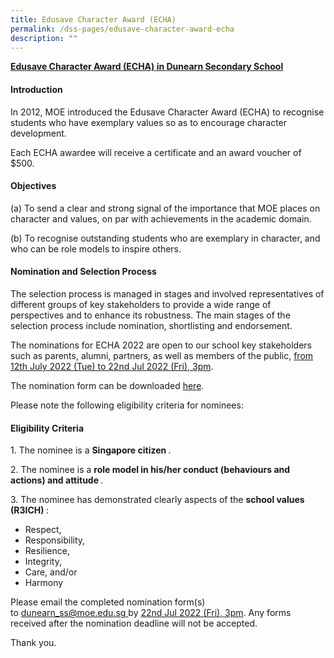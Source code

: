 ```yaml
---
title: Edusave Character Award (ECHA)
permalink: /dss-pages/edusave-character-award-echa
description: ""
---
```

<p><strong><u>Edusave Character Award (ECHA) in Dunearn Secondary School</u></strong></p>
<h4>Introduction</h4>
<p>In 2012, MOE introduced the Edusave Character Award (ECHA) to recognise students who have exemplary values so as to encourage character development.</p>
<p>Each ECHA awardee will receive a certificate and an award voucher of $500.</p>
<h4>Objectives</h4>
<p>(a) To send a clear and strong signal of the importance that MOE places on character and values, on par with achievements in the academic domain.</p>
<p>(b) To recognise outstanding students who are exemplary in character, and who can be role models to inspire others.</p>
<h4>Nomination and Selection Process</h4>
<p>The selection process is managed in stages and involved representatives of different groups of key stakeholders to provide a wide range of perspectives and to enhance its robustness. The main stages of the selection process include nomination, shortlisting and endorsement.</p>
<p>The nominations for ECHA 2022 are open to our school key stakeholders such as parents, alumni, partners, as well as members of the public,&nbsp;<u>from 12th July 2022 (Tue) to 22nd Jul 2022 (Fri), 3pm</u>.</p>
<p>The nomination form can be downloaded&nbsp;<a href="/files/ECHA_Nomination%20Form_2022.pdf" target="">here</a>.</p>
<p>Please note the following eligibility criteria for nominees:</p>
<h4>Eligibility Criteria</h4>
<p>1. The nominee is a <strong>Singapore citizen&nbsp;</strong>.</p>
<p>2. The nominee is a <strong>role model in his/her conduct (behaviours and actions) and attitude&nbsp;</strong>.</p>
<p>3. The nominee has demonstrated clearly aspects of the <strong>school values (R3ICH)&nbsp;</strong>:</p>
<ul>
<li>Respect,</li>
<li>Responsibility,</li>
<li>Resilience,</li>
<li>Integrity,</li>
<li>Care, and/or</li>
<li>Harmony</li>
</ul>
<p>Please email the completed nomination form(s) to&nbsp;<a href="mailto:dunearn_ss@moe.edu.sg" target="">dunearn_ss@moe.edu.sg&nbsp;</a>by&nbsp;<u>22nd&nbsp;Jul 2022 (Fri), 3pm</u>. Any forms received after the nomination deadline will not be accepted.</p>
<p>Thank you.</p>